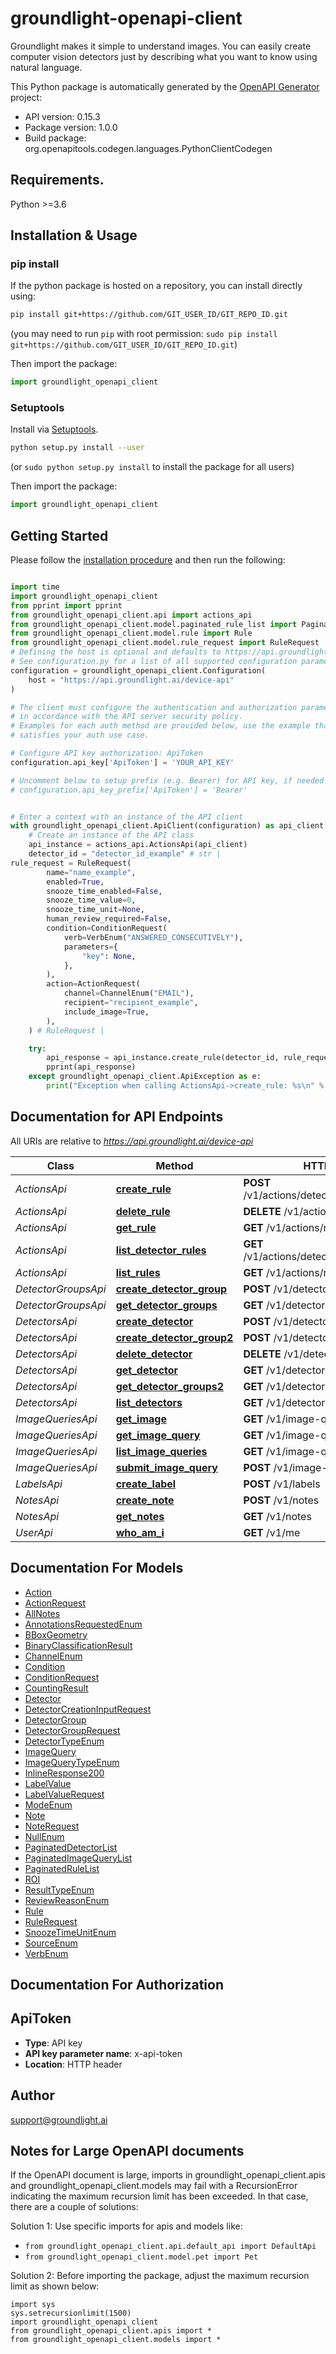 # groundlight-openapi-client
Groundlight makes it simple to understand images. You can easily create computer vision detectors just by describing what you want to know using natural language.

This Python package is automatically generated by the [OpenAPI Generator](https://openapi-generator.tech) project:

- API version: 0.15.3
- Package version: 1.0.0
- Build package: org.openapitools.codegen.languages.PythonClientCodegen

## Requirements.

Python >=3.6

## Installation & Usage
### pip install

If the python package is hosted on a repository, you can install directly using:

```sh
pip install git+https://github.com/GIT_USER_ID/GIT_REPO_ID.git
```
(you may need to run `pip` with root permission: `sudo pip install git+https://github.com/GIT_USER_ID/GIT_REPO_ID.git`)

Then import the package:
```python
import groundlight_openapi_client
```

### Setuptools

Install via [Setuptools](http://pypi.python.org/pypi/setuptools).

```sh
python setup.py install --user
```
(or `sudo python setup.py install` to install the package for all users)

Then import the package:
```python
import groundlight_openapi_client
```

## Getting Started

Please follow the [installation procedure](#installation--usage) and then run the following:

```python

import time
import groundlight_openapi_client
from pprint import pprint
from groundlight_openapi_client.api import actions_api
from groundlight_openapi_client.model.paginated_rule_list import PaginatedRuleList
from groundlight_openapi_client.model.rule import Rule
from groundlight_openapi_client.model.rule_request import RuleRequest
# Defining the host is optional and defaults to https://api.groundlight.ai/device-api
# See configuration.py for a list of all supported configuration parameters.
configuration = groundlight_openapi_client.Configuration(
    host = "https://api.groundlight.ai/device-api"
)

# The client must configure the authentication and authorization parameters
# in accordance with the API server security policy.
# Examples for each auth method are provided below, use the example that
# satisfies your auth use case.

# Configure API key authorization: ApiToken
configuration.api_key['ApiToken'] = 'YOUR_API_KEY'

# Uncomment below to setup prefix (e.g. Bearer) for API key, if needed
# configuration.api_key_prefix['ApiToken'] = 'Bearer'


# Enter a context with an instance of the API client
with groundlight_openapi_client.ApiClient(configuration) as api_client:
    # Create an instance of the API class
    api_instance = actions_api.ActionsApi(api_client)
    detector_id = "detector_id_example" # str | 
rule_request = RuleRequest(
        name="name_example",
        enabled=True,
        snooze_time_enabled=False,
        snooze_time_value=0,
        snooze_time_unit=None,
        human_review_required=False,
        condition=ConditionRequest(
            verb=VerbEnum("ANSWERED_CONSECUTIVELY"),
            parameters={
                "key": None,
            },
        ),
        action=ActionRequest(
            channel=ChannelEnum("EMAIL"),
            recipient="recipient_example",
            include_image=True,
        ),
    ) # RuleRequest | 

    try:
        api_response = api_instance.create_rule(detector_id, rule_request)
        pprint(api_response)
    except groundlight_openapi_client.ApiException as e:
        print("Exception when calling ActionsApi->create_rule: %s\n" % e)
```

## Documentation for API Endpoints

All URIs are relative to *https://api.groundlight.ai/device-api*

Class | Method | HTTP request | Description
------------ | ------------- | ------------- | -------------
*ActionsApi* | [**create_rule**](docs/ActionsApi.md#create_rule) | **POST** /v1/actions/detector/{detector_id}/rules | 
*ActionsApi* | [**delete_rule**](docs/ActionsApi.md#delete_rule) | **DELETE** /v1/actions/rules/{id} | 
*ActionsApi* | [**get_rule**](docs/ActionsApi.md#get_rule) | **GET** /v1/actions/rules/{id} | 
*ActionsApi* | [**list_detector_rules**](docs/ActionsApi.md#list_detector_rules) | **GET** /v1/actions/detector/{detector_id}/rules | 
*ActionsApi* | [**list_rules**](docs/ActionsApi.md#list_rules) | **GET** /v1/actions/rules | 
*DetectorGroupsApi* | [**create_detector_group**](docs/DetectorGroupsApi.md#create_detector_group) | **POST** /v1/detector-groups | 
*DetectorGroupsApi* | [**get_detector_groups**](docs/DetectorGroupsApi.md#get_detector_groups) | **GET** /v1/detector-groups | 
*DetectorsApi* | [**create_detector**](docs/DetectorsApi.md#create_detector) | **POST** /v1/detectors | 
*DetectorsApi* | [**create_detector_group2**](docs/DetectorsApi.md#create_detector_group2) | **POST** /v1/detectors/detector-groups | 
*DetectorsApi* | [**delete_detector**](docs/DetectorsApi.md#delete_detector) | **DELETE** /v1/detectors/{id} | 
*DetectorsApi* | [**get_detector**](docs/DetectorsApi.md#get_detector) | **GET** /v1/detectors/{id} | 
*DetectorsApi* | [**get_detector_groups2**](docs/DetectorsApi.md#get_detector_groups2) | **GET** /v1/detectors/detector-groups | 
*DetectorsApi* | [**list_detectors**](docs/DetectorsApi.md#list_detectors) | **GET** /v1/detectors | 
*ImageQueriesApi* | [**get_image**](docs/ImageQueriesApi.md#get_image) | **GET** /v1/image-queries/{id}/image | 
*ImageQueriesApi* | [**get_image_query**](docs/ImageQueriesApi.md#get_image_query) | **GET** /v1/image-queries/{id} | 
*ImageQueriesApi* | [**list_image_queries**](docs/ImageQueriesApi.md#list_image_queries) | **GET** /v1/image-queries | 
*ImageQueriesApi* | [**submit_image_query**](docs/ImageQueriesApi.md#submit_image_query) | **POST** /v1/image-queries | 
*LabelsApi* | [**create_label**](docs/LabelsApi.md#create_label) | **POST** /v1/labels | 
*NotesApi* | [**create_note**](docs/NotesApi.md#create_note) | **POST** /v1/notes | 
*NotesApi* | [**get_notes**](docs/NotesApi.md#get_notes) | **GET** /v1/notes | 
*UserApi* | [**who_am_i**](docs/UserApi.md#who_am_i) | **GET** /v1/me | 


## Documentation For Models

 - [Action](docs/Action.md)
 - [ActionRequest](docs/ActionRequest.md)
 - [AllNotes](docs/AllNotes.md)
 - [AnnotationsRequestedEnum](docs/AnnotationsRequestedEnum.md)
 - [BBoxGeometry](docs/BBoxGeometry.md)
 - [BinaryClassificationResult](docs/BinaryClassificationResult.md)
 - [ChannelEnum](docs/ChannelEnum.md)
 - [Condition](docs/Condition.md)
 - [ConditionRequest](docs/ConditionRequest.md)
 - [CountingResult](docs/CountingResult.md)
 - [Detector](docs/Detector.md)
 - [DetectorCreationInputRequest](docs/DetectorCreationInputRequest.md)
 - [DetectorGroup](docs/DetectorGroup.md)
 - [DetectorGroupRequest](docs/DetectorGroupRequest.md)
 - [DetectorTypeEnum](docs/DetectorTypeEnum.md)
 - [ImageQuery](docs/ImageQuery.md)
 - [ImageQueryTypeEnum](docs/ImageQueryTypeEnum.md)
 - [InlineResponse200](docs/InlineResponse200.md)
 - [LabelValue](docs/LabelValue.md)
 - [LabelValueRequest](docs/LabelValueRequest.md)
 - [ModeEnum](docs/ModeEnum.md)
 - [Note](docs/Note.md)
 - [NoteRequest](docs/NoteRequest.md)
 - [NullEnum](docs/NullEnum.md)
 - [PaginatedDetectorList](docs/PaginatedDetectorList.md)
 - [PaginatedImageQueryList](docs/PaginatedImageQueryList.md)
 - [PaginatedRuleList](docs/PaginatedRuleList.md)
 - [ROI](docs/ROI.md)
 - [ResultTypeEnum](docs/ResultTypeEnum.md)
 - [ReviewReasonEnum](docs/ReviewReasonEnum.md)
 - [Rule](docs/Rule.md)
 - [RuleRequest](docs/RuleRequest.md)
 - [SnoozeTimeUnitEnum](docs/SnoozeTimeUnitEnum.md)
 - [SourceEnum](docs/SourceEnum.md)
 - [VerbEnum](docs/VerbEnum.md)


## Documentation For Authorization


## ApiToken

- **Type**: API key
- **API key parameter name**: x-api-token
- **Location**: HTTP header


## Author

support@groundlight.ai


## Notes for Large OpenAPI documents
If the OpenAPI document is large, imports in groundlight_openapi_client.apis and groundlight_openapi_client.models may fail with a
RecursionError indicating the maximum recursion limit has been exceeded. In that case, there are a couple of solutions:

Solution 1:
Use specific imports for apis and models like:
- `from groundlight_openapi_client.api.default_api import DefaultApi`
- `from groundlight_openapi_client.model.pet import Pet`

Solution 2:
Before importing the package, adjust the maximum recursion limit as shown below:
```
import sys
sys.setrecursionlimit(1500)
import groundlight_openapi_client
from groundlight_openapi_client.apis import *
from groundlight_openapi_client.models import *
```

